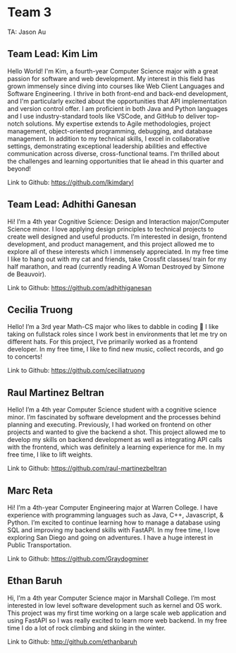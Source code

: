 # Team 3
TA: Jason Au

## Team Lead: Kim Lim
Hello World! I'm Kim, a fourth-year Computer Science major with a great passion for software and web development. My interest in this field has grown immensely since diving into courses like Web Client Languages and Software Engineering. I thrive in both front-end and back-end development, and I'm particularly excited about the opportunities that API implementation and version control offer. I am proficient in both Java and Python languages and I use industry-standard tools like VSCode, and GitHub to deliver top-notch solutions. My expertise extends to Agile methodologies, project management, object-oriented programming, debugging, and database management. In addition to my technical skills, I excel in collaborative settings, demonstrating exceptional leadership abilities and effective communication across diverse, cross-functional teams. I'm thrilled about the challenges and learning opportunities that lie ahead in this quarter and beyond!
 
Link to Github: https://github.com/lkimdaryl

## Team Lead: Adhithi Ganesan
Hi! I’m a 4th year Cognitive Science: Design and Interaction major/Computer Science minor. I love applying design principles to technical projects to create well designed and useful products. I’m interested in design, frontend development, and product management, and this project allowed me to explore all of these interests which I immensely appreciated. In my free time I like to hang out with my cat and friends, take Crossfit classes/ train for my half marathon, and read (currently reading A Woman Destroyed by Simone de Beauvoir). 

Link to Github: https://github.com/adhithiganesan 

## Cecilia Truong
Hello! I’m a 3rd year Math-CS major who likes to dabble in coding 🤥 I like taking on fullstack roles since I work best in environments that let me try on different hats. For this project, I’ve primarily worked as a frontend developer. In my free time, I like to find new music, collect records, and go to concerts! 

Link to Github: https://github.com/ceciliatruong

## Raul Martinez Beltran
Hello! I’m a 4th year Computer Science student with a cognitive science minor. I’m fascinated by software development and the processes behind planning and executing. Previously, I had worked on frontend on other projects and wanted to give the backend a shot. This project allowed me to develop my skills on backend development as well as integrating API calls with the frontend, which was definitely a learning experience for me. In my free time, I like to lift weights.

Link to Github: https://github.com/raul-martinezbeltran

## Marc Reta
Hi! I’m a 4th-year Computer Engineering major at Warren College. I have experience with programming languages such as Java, C++, Javascript, & Python. I’m excited to continue learning how to manage a database using SQL and improving my backend skills with FastAPI. In my free time, I love exploring San Diego and going on adventures. I have a huge interest in Public Transportation.

Link to Github: https://github.com/Graydogminer

## Ethan Baruh
Hi, I’m a 4th year Computer Science major in Marshall College. I’m most interested in low level software development such as kernel and OS work. This project was my first time working on a large scale web application and using FastAPI so I was really excited to learn more web backend. In my free time I do a lot of rock climbing and skiing in the winter. 

Link to Github: http://github.com/ethanbaruh

